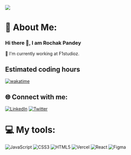 ![](https://quotes-github-readme.vercel.app/api?type=horizontal&theme=tokyonight)

# 💫 About Me:
### Hi there 👋, I am Rochak Pandey
💼 I'm currently working at F1studioz.

## Estimated coding hours
[![wakatime](https://wakatime.com/badge/user/1ae22e8e-5d51-4eb2-be21-3c4d0cde5656.svg)](https://wakatime.com/@1ae22e8e-5d51-4eb2-be21-3c4d0cde5656)

## 🌐 Connect with me:
[![LinkedIn](https://img.shields.io/badge/LinkedIn-%230077B5.svg?logo=linkedin&logoColor=white)](https://linkedin.com/in/pandeyrochak) [![Twitter](https://img.shields.io/badge/Twitter-%231DA1F2.svg?logo=Twitter&logoColor=white)](https://twitter.com/pandeyrochak_) 

# 💻 My tools:
![JavaScript](https://img.shields.io/badge/javascript-%23323330.svg?style=for-the-badge&logo=javascript&logoColor=%23F7DF1E) ![CSS3](https://img.shields.io/badge/css3-%231572B6.svg?style=for-the-badge&logo=css3&logoColor=white) ![HTML5](https://img.shields.io/badge/html5-%23E34F26.svg?style=for-the-badge&logo=html5&logoColor=white) ![Vercel](https://img.shields.io/badge/vercel-%23000000.svg?style=for-the-badge&logo=vercel&logoColor=white) ![React](https://img.shields.io/badge/react-%2320232a.svg?style=for-the-badge&logo=react&logoColor=%2361DAFB) 	![Figma](https://img.shields.io/badge/figma-%23F24E1E.svg?style=for-the-badge&logo=figma&logoColor=white)

<!-- Created with GPRM ( https://gprm.itsvg.in ) -->
